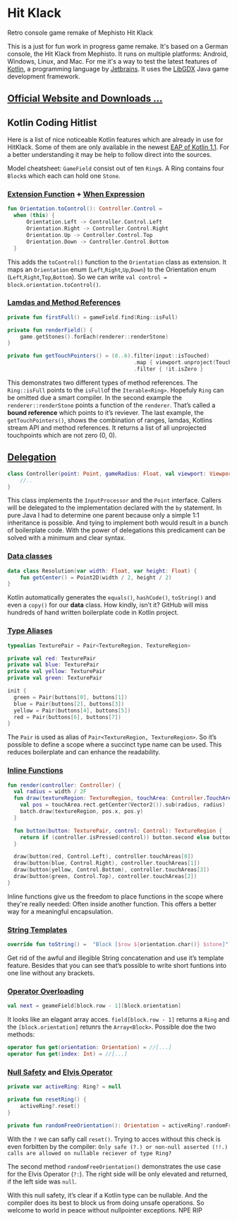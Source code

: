 # Hit Klack
Retro console game remake of Mephisto Hit Klack

This is a just for fun work in progress game remake. It's based on a German console, the Hit Klack from Mephisto. It runs on multiple platforms: Android, Windows, Linux, and Mac. For me it's a way to test the latest features of [Kotlin](https://kotlinlang.org/), a programming language by [Jetbrains](https://www.jetbrains.com/). It uses the [LibGDX](https://libgdx.badlogicgames.com/) Java game development framework.

## [Official Website and Downloads ...](https://tobsef.github.io/hitklack/)


## Kotlin Coding Hitlist
Here is a list of nice noticeable Kotlin features which are already in use for HitKlack. Some of them are only available in the newest [EAP of Kotlin 1.1](https://blog.jetbrains.com/kotlin/2016/08/calling-on-eapers/). For a better understanding it may be help to follow direct into the sources.

Model cheatsheet: `GameField` consist out of ten `Ring`s. A Ring contains four `Block`s which each can hold one `Stone`. 

### [Extension Function](https://kotlinlang.org/docs/reference/extensions.html) + [When Expression](https://kotlinlang.org/docs/reference/control-flow.html#when-expression)
``` kotlin
fun Orientation.toControl(): Controller.Control =
  when (this) {
      Orientation.Left -> Controller.Control.Left
      Orientation.Right -> Controller.Control.Right
      Orientation.Up -> Controller.Control.Top
      Orientation.Down -> Controller.Control.Bottom
  }
```
This adds the `toControl()` function to the `Orientation` class as extension. It maps an `Orientation` enum (`Left`,`Right`,`Up`,`Down`) to the Orientation enum (`Left`,`Right`,`Top`,`Bottom`). So we can write `val control = block.orientation.toControl()`.

### [Lamdas and Method References](https://kotlinlang.org/docs/reference/lambdas.html)
``` kotlin
private fun firstFull() = gameField.find(Ring::isFull)

private fun renderField() {
	game.getStones().forEach(renderer::renderStone)
}

private fun getTouchPointers() = (0..6).filter(input::isTouched)
										.map { viewport.unproject(TouchPoint(it)) }
										.filter { !it.isZero }
```
This demonstrates two different types of method references. The `Ring::isFull` points to the `isFull`of the `Iterable<Ring>`. Hopefuly `Ring` can be omitted due a smart compiler. 
In the second example the `renderer::renderStone` points a function of the `renderer`. That’s called a **bound reference** which points to it’s reviever.
The last example, the `getTouchPointers()`, shows the combination of ranges, lamdas, Kotlins stream API and method references. It returns a list of all unprojected touchpoints which are not zero (0, 0).

## [Delegation](https://kotlinlang.org/docs/reference/delegation.html#delegation)
``` kotlin
class Controller(point: Point, gameRadius: Float, val viewport: Viewport) : InputProcessor by InputAdapter(), Point by point {
    //..
}
```
This class implements the `InputProcessor` and the `Point` interface. Callers will be delegated to the implementation declared with the `by` statement.
In pure Java I had to determine one parent because only a simple 1:1 inheritance is possible. And tying to implement both would result in a bunch of boilerplate code.
With the power of delegations this predicament can be solved with a minimum and clear syntax.  

###  [Data classes](https://kotlinlang.org/docs/reference/data-classes.html)
``` kotlin
data class Resolution(var width: Float, var height: Float) {
	fun getCenter() = Point2D(width / 2, height / 2)
}
```
Kotlin automatically generates the `equals()`, `hashCode()`, `toString()` and even a `copy()` for our **data** class. How kindly, isn’t it? GitHub will miss hundreds of hand written boilerplate code in Kotlin project.

### [Type Aliases](https://blog.jetbrains.com/kotlin/2016/07/first-glimpse-of-kotlin-1-1-coroutines-type-aliases-and-more/)
``` kotlin
typealias TexturePair = Pair<TextureRegion, TextureRegion>

private val red: TexturePair
private val blue: TexturePair
private val yellow: TexturePair
private val green: TexturePair

init {
  green = Pair(buttons[0], buttons[1])
  blue = Pair(buttons[2], buttons[3])
  yellow = Pair(buttons[4], buttons[5])
  red = Pair(buttons[6], buttons[7])
}
```
The `Pair` is used as alias of `Pair<TextureRegion, TextureRegion>`. So it’s possible to define a scope where a succinct type name can be used. This reduces boilerplate and can enhance the readability.

### [Inline Functions](https://kotlinlang.org/docs/reference/inline-functions.html)
``` kotlin
fun render(controller: Controller) {
  val radius = width / 2F
  fun draw(textureRegion: TextureRegion, touchArea: Controller.TouchArea) {
  	val pos = touchArea.rect.getCenter(Vector2()).sub(radius, radius)
  	batch.draw(textureRegion, pos.x, pos.y)
  }

  fun button(button: TexturePair, control: Control): TextureRegion {
  	return if (controller.isPressed(control)) button.second else button.first
  }

  draw(button(red, Control.Left), controller.touchAreas[0])
  draw(button(blue, Control.Right), controller.touchAreas[1])
  draw(button(yellow, Control.Bottom), controller.touchAreas[3])
  draw(button(green, Control.Top), controller.touchAreas[2])
}
```
Inline functions give us the freedom to place functions in the scope where they're really needed: Often inside another function. This offers a better way for a meaningful encapsulation.

### [String Templates](https://kotlinlang.org/docs/reference/basic-types.html#string-templates)
``` kotlin
override fun toString() =  "Block [$row ${orientation.char()} $stone]"
``` 
Get rid of the awful and illegible String concatenation and use it’s template feature. Besides that you can see that’s possible to write short funtions into one line without any brackets.

### [Operator Overloading](https://kotlinlang.org/docs/reference/operator-overloading.html)
``` kotlin
val next = geameField[block.row - 1][block.orientation]
```
It looks like an elagant array acces. `field[block.row - 1]` returns a `Ring` and the `[block.orientation]` retunrs the `Array<Block>`. Possible doe the two methods:
``` kotlin
operator fun get(orientation: Orientation) = //[...]
operator fun get(index: Int) = //[...]
```

### [Null Safety](https://kotlinlang.org/docs/reference/null-safety.html#null-safety) and [Elvis Operator](https://kotlinlang.org/docs/reference/null-safety.html#elvis-operator)
``` kotlin
private var activeRing: Ring? = null

private fun resetRing() {
	activeRing?.reset()
}

private fun randomFreeOrientation(): Orientation = activeRing?.randomFreeSide() ?: Orientation.random()
```
With the `?` we can safly call `reset()`. Trying to acces without this check is even forbitten by the compiler:
`Only safe (?.) or non-null asserted (!!.) calls are allowed on nullable reciever of type Ring?`

The second method `randomFreeOrientation()` demonstrates the use case for the Elvis Operator (`?:`). The right side will be only elevated and returned, if the left side was `null`.

With this null safety, it’s clear if a Kotlin type can be nullable. And the compiler does its best to block us from doing unsafe operations. So welcome to world in peace without nullpointer exceptions. NPE RIP




